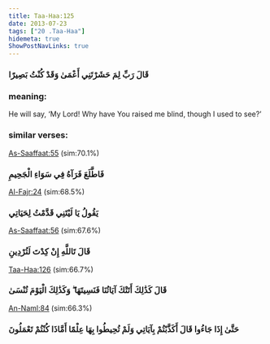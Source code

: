 ```yaml
---
title: Taa-Haa:125
date: 2013-07-23
tags: ["20 .Taa-Haa"]
hidemeta: true 
ShowPostNavLinks: true 
---
```

### قَالَ رَبِّ لِمَ حَشَرْتَنِي أَعْمَىٰ وَقَدْ كُنْتُ بَصِيرًا
### meaning: 
He will say, ‘My Lord! Why have You raised me blind, though I used to see?’
### similar verses: 

[As-Saaffaat:55](/37/55) (sim:70.1%)

### فَاطَّلَعَ فَرَآهُ فِي سَوَاءِ الْجَحِيمِ

[Al-Fajr:24](/89/24) (sim:68.5%)

### يَقُولُ يَا لَيْتَنِي قَدَّمْتُ لِحَيَاتِي

[As-Saaffaat:56](/37/56) (sim:67.6%)

### قَالَ تَاللَّهِ إِنْ كِدْتَ لَتُرْدِينِ

[Taa-Haa:126](/20/126) (sim:66.7%)

### قَالَ كَذَٰلِكَ أَتَتْكَ آيَاتُنَا فَنَسِيتَهَا ۖ وَكَذَٰلِكَ الْيَوْمَ تُنْسَىٰ

[An-Naml:84](/27/84) (sim:66.3%)

### حَتَّىٰ إِذَا جَاءُوا قَالَ أَكَذَّبْتُمْ بِآيَاتِي وَلَمْ تُحِيطُوا بِهَا عِلْمًا أَمَّاذَا كُنْتُمْ تَعْمَلُونَ
